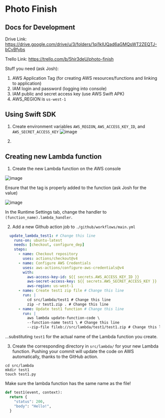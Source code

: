 # Photo Finish

## Docs for Development

Drive Link: https://drive.google.com/drive/u/3/folders/1qi1kIUQad6aGMQsWT2ZEQTJ-bCvBfybs

Trello Link: https://trello.com/b/5hir3deU/photo-finish

Stuff you need (ask Josh):

1. AWS Application Tag (for creating AWS resources/functions and linking to application)
2. IAM login and password (logging into console)
3. IAM public and secret access key (use AWS Swift APK)
4. AWS_REGION is `us-west-1`

## Using Swift SDK

1. Create environment variables `AWS_REGION`, `AWS_ACCESS_KEY_ID`, and `AWS_SECRET_ACCESS_KEY`
![image](https://github.com/jecndlria/Photo-Finish/assets/73074625/1b1f19d2-e34a-403c-adb7-3b4a2c4197d5)

2. 


## Creating new Lambda function

1. Create the new Lambda function on the AWS console

![image](https://github.com/jecndlria/Photo-Finish/assets/73074625/6316b6df-047d-4e19-bc12-e1d5c0a92d56)

Ensure that the tag is properly added to the function (ask Josh for the value)

![image](https://github.com/jecndlria/Photo-Finish/assets/73074625/43ea91a8-c44f-410d-993b-c3d92ac5558c)

In the Runtime Settings tab, change the handler to `(function_name).lambda_handler`.

2. Add a new Github action job to `./github/workflows/main.yml`

```yml
  update_lambda_test1: # Change this line
    runs-on: ubuntu-latest
    needs: [checkout, configure_dep]
    steps:
      - name: Checkout repository
        uses: actions/checkout@v4
      - name: Configure AWS Credentials
        uses: aws-actions/configure-aws-credentials@v4
        with:
          aws-access-key-id: ${{ secrets.AWS_ACCESS_KEY_ID }}
          aws-secret-access-key: ${{ secrets.AWS_SECRET_ACCESS_KEY }}
          aws-region: us-west-1
      - name: Create test1 zip file # Change this line
        run: |
          cd src/lambda/test1 # Change this line
          zip -r test1.zip . # Change this line
      - name: Update test1 function # Change this line
        run: |
          aws lambda update-function-code \
          --function-name test1 \ # Change this line
          --zip-file fileb://src/lambda/test1/test1.zip # Change this line
```

...substituting `test1` for the actual name of the Lambda function you create.

3. Create the corresponding directory in `src/lambda/` for your new Lambda function. Pushing your commit will update the code on AWS automatically, thanks to the GitHub action.

```
cd src/lambda
mkdir test1
touch test1.py
```

Make sure the lambda function has the same name as the file!
```py
def test1(event, context):
  return {
    "status": 200,
    "body": "Hello!",
  }
```
